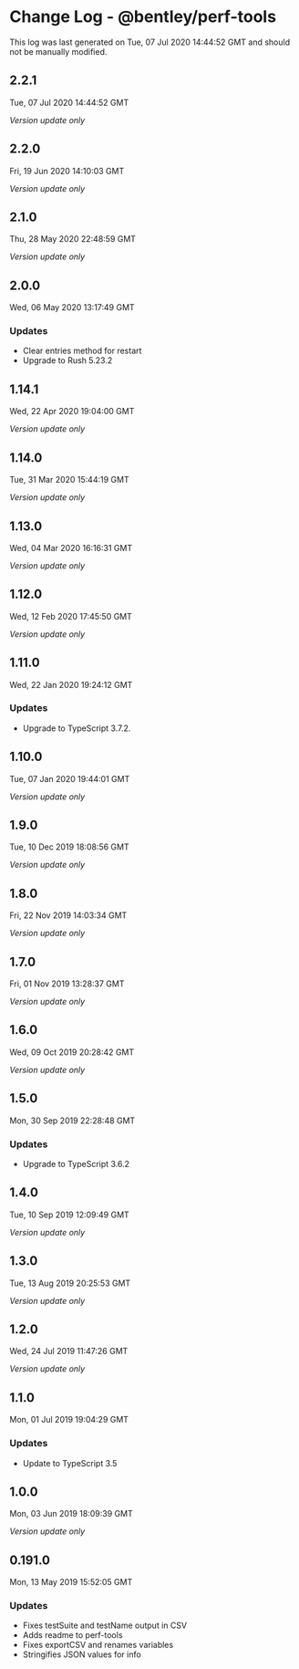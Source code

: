 # Change Log - @bentley/perf-tools

This log was last generated on Tue, 07 Jul 2020 14:44:52 GMT and should not be manually modified.

## 2.2.1
Tue, 07 Jul 2020 14:44:52 GMT

*Version update only*

## 2.2.0
Fri, 19 Jun 2020 14:10:03 GMT

*Version update only*

## 2.1.0
Thu, 28 May 2020 22:48:59 GMT

*Version update only*

## 2.0.0
Wed, 06 May 2020 13:17:49 GMT

### Updates

- Clear entries method for restart
- Upgrade to Rush 5.23.2

## 1.14.1
Wed, 22 Apr 2020 19:04:00 GMT

*Version update only*

## 1.14.0
Tue, 31 Mar 2020 15:44:19 GMT

*Version update only*

## 1.13.0
Wed, 04 Mar 2020 16:16:31 GMT

*Version update only*

## 1.12.0
Wed, 12 Feb 2020 17:45:50 GMT

*Version update only*

## 1.11.0
Wed, 22 Jan 2020 19:24:12 GMT

### Updates

- Upgrade to TypeScript 3.7.2.

## 1.10.0
Tue, 07 Jan 2020 19:44:01 GMT

*Version update only*

## 1.9.0
Tue, 10 Dec 2019 18:08:56 GMT

*Version update only*

## 1.8.0
Fri, 22 Nov 2019 14:03:34 GMT

*Version update only*

## 1.7.0
Fri, 01 Nov 2019 13:28:37 GMT

*Version update only*

## 1.6.0
Wed, 09 Oct 2019 20:28:42 GMT

*Version update only*

## 1.5.0
Mon, 30 Sep 2019 22:28:48 GMT

### Updates

- Upgrade to TypeScript 3.6.2

## 1.4.0
Tue, 10 Sep 2019 12:09:49 GMT

*Version update only*

## 1.3.0
Tue, 13 Aug 2019 20:25:53 GMT

*Version update only*

## 1.2.0
Wed, 24 Jul 2019 11:47:26 GMT

*Version update only*

## 1.1.0
Mon, 01 Jul 2019 19:04:29 GMT

### Updates

- Update to TypeScript 3.5

## 1.0.0
Mon, 03 Jun 2019 18:09:39 GMT

*Version update only*

## 0.191.0
Mon, 13 May 2019 15:52:05 GMT

### Updates

- Fixes testSuite and testName output in CSV
- Adds readme to perf-tools
- Fixes exportCSV and renames variables
- Stringifies JSON values for info

